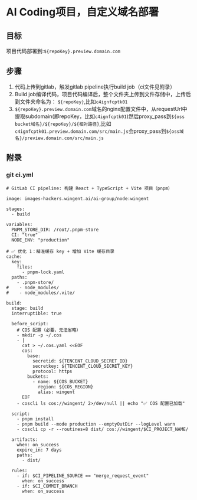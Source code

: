 # AI Coding项目，自定义域名部署

## 目标

项目代码部署到:`${repoKey}.preview.domain.com`



## 步骤

1. 代码上传到gitlab，触发gitlab pipeline执行build job（ci文件见附录）
2. Build job编译代码，项目代码编译后，整个文件夹上传到文件存储中，上传后到文件夹命名为： `${repoKey}`,比如`c4ignfcptk01`
3. `${repoKey}.preview.domain.com`域名的nginx配置文件中，从requestUrl中提取subdomain(即repoKey，比如`c4ignfcptk01`)然后proxy_pass到`${oss bucket域名}/${repoKey}/${相对路径}`,比如`c4ignfcptk01.preview.domain.com/src/main.js`会proxy_pass到`${oss域名}/preview.domain.com/src/main.js`



## 附录

### git ci.yml

```
# GitLab CI pipeline: 构建 React + TypeScript + Vite 项目（pnpm）

image: images-hackers.wingent.ai/ai-group/node:wingent

stages:
  - build

variables:
  PNPM_STORE_DIR: /root/.pnpm-store
  CI: "true" 
  NODE_ENV: "production"

# ✅ 优化 1：精准缓存 key + 增加 Vite 缓存目录
cache:
  key:
    files:
      - pnpm-lock.yaml
  paths:
    - .pnpm-store/
#    - node_modules/
#    - node_modules/.vite/

build:
  stage: build
  interruptible: true

  before_script:
    # COS 配置（必要，无法省略）
    - mkdir -p ~/.cos
    - |
      cat > ~/.cos.yaml <<EOF
      cos:
        base:
          secretid: ${TENCENT_CLOUD_SECRET_ID}
          secretkey: ${TENCENT_CLOUD_SECRET_KEY}
          protocol: https
        buckets:
          - name: ${COS_BUCKET}
            region: ${COS_REGION}
            alias: wingent
      EOF
    - coscli ls cos://wingent/ 2>/dev/null || echo "✅ COS 配置已加载"

  script:
    - pnpm install
    - pnpm build --mode production --emptyOutDir --logLevel warn
    - coscli cp -r --routines=8 dist/ cos://wingent/$CI_PROJECT_NAME/

  artifacts:
    when: on_success
    expire_in: 7 days
    paths:
      - dist/

  rules:
    - if: $CI_PIPELINE_SOURCE == "merge_request_event"
      when: on_success
    - if: $CI_COMMIT_BRANCH
      when: on_success
```

